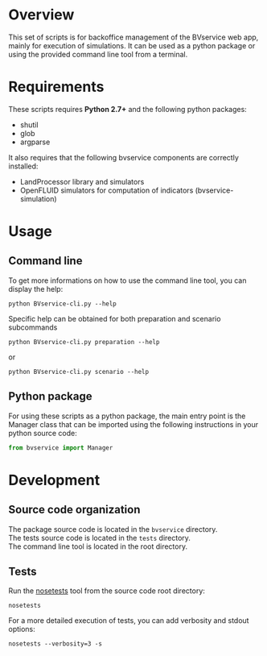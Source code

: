 # Overview

This set of scripts is for backoffice management of the BVservice web app, mainly for execution of simulations. It can be used as a python package or using the provided command line tool from a terminal.

# Requirements

These scripts requires __Python 2.7+__ and the following python packages:
* shutil
* glob
* argparse

It also requires that the following bvservice components are correctly installed:
* LandProcessor library and simulators
* OpenFLUID simulators for computation of indicators (bvservice-simulation)

# Usage

## Command line

To get more informations on how to use the command line tool, you can display the help:
```
python BVservice-cli.py --help
```

Specific help can be obtained for both preparation and scenario subcommands
```
python BVservice-cli.py preparation --help
```
or
```
python BVservice-cli.py scenario --help
```

## Python package

For using these scripts as a python package, the main entry point is the Manager class that can be imported using the following instructions in your python source code:
```python
from bvservice import Manager
```


# Development

## Source code organization

The package source code is located in the `bvservice` directory.  
The tests source code is located in the `tests` directory.  
The command line tool is located in the root directory.

## Tests

Run the [nosetests](http://nose.readthedocs.io) tool from the source code root directory:
```
nosetests
```
For a more detailed execution of tests, you can add verbosity and stdout options:
```
nosetests --verbosity=3 -s
```
